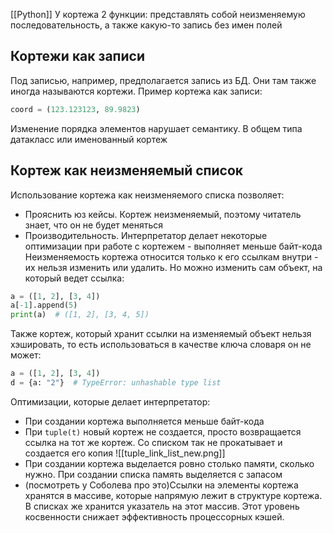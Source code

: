 [[Python]]
У кортежа 2 функции: представлять собой неизменяемую последовательность, а также какую-то запись без имен полей
## Кортежи как записи
Под записью, например, предполагается запись из БД. Они там также иногда называются кортежи.
Пример кортежа как записи:
```python
coord = (123.123123, 89.9823)
```
Изменение порядка элементов нарушает семантику. В общем типа датакласс или именованный кортеж
## Кортеж как неизменяемый список
Использование кортежа как неизменяемого списка позволяет:
- Прояснить юз кейсы. Кортеж неизменяемый, поэтому читатель знает, что он не будет меняться
- Производительность. Интерпретатор делает некоторые оптимизации при работе с кортежем - выполняет меньше байт-кода
Неизменяемость кортежа относится только к его ссылкам внутри - их нельзя изменить или удалить. Но можно изменить сам объект, на который ведет ссылка:
```python
a = ([1, 2], [3, 4])
a[-1].append(5)
print(a)  # ([1, 2], [3, 4, 5])
```
Также кортеж, который хранит ссылки на изменяемый объект нельзя хэшировать, то есть использоваться в качестве ключа словаря он не может:
```python
a = ([1, 2], [3, 4])
d = {a: "2"}  # TypeError: unhashable type list
```
Оптимизации, которые делает интерпретатор:
- При создании кортежа выполняется меньше байт-кода
- При `tuple(t)` новый кортеж не создается, просто возвращается ссылка на тот же кортеж. Со списком так не прокатывает и создается его копия
![[tuple_link_list_new.png]]
- При создании кортежа выделается ровно столько памяти, сколько нужно. При создании списка память выделяется с запасом
- (посмотреть у Соболева про это)Ссылки на элементы кортежа хранятся в массиве, которые напрямую лежит в структуре кортежа. В списках же хранится указатель на этот массив. Этот уровень косвенности снижает эффективность процессорных кэшей.